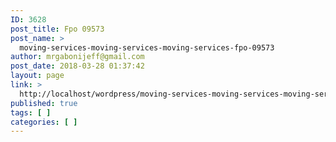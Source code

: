 ```yaml
---
ID: 3628
post_title: Fpo 09573
post_name: >
  moving-services-moving-services-moving-services-fpo-09573
author: mrgabonijeff@gmail.com
post_date: 2018-03-28 01:37:42
layout: page
link: >
  http://localhost/wordpress/moving-services-moving-services-moving-services-fpo-09573/
published: true
tags: [ ]
categories: [ ]
---
```

